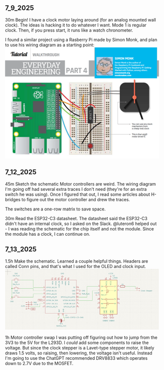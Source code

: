 ## 7_9_2025

30m Begin!
  I have a clock motor laying around (for an analog mounted wall clock). The ideas is hacking it to do whatever I want. Mode 1 is regular clock. Then, if you press start, it runs like a watch chronometer.

  I found a similar project using a Rasberry Pi made by Simon Monk, and plan to use his wiring diagram as a starting point:
![RasberryPi and Breadboard diagram](Assets/PiProjectScreenshot.png)



## 7_12_2025 

45m Sketch the schematic
  Motor controllers are weird. The wiring diagram I'm going off had several extra traces I don't need (they're for an extra switch he was using). Once I figured that out, I read some articles about H-bridges to figure out the motor controller and drew the traces.

  The switches are a one-row matrix to save space.

30m Read the ESP32-C3 datasheet.
  The datasheet said the ESP32-C3 didn't have an internal clock, so I asked on the Slack. @luteron6 helped out - I was reading the schematic for the chip itself and not the module. Since the module has a clock, I can continue on.

## 7_13_2025

1.5h Make the schematic.
  Learned a couple helpful things. Headers are called Conn pins, and that's what I used for the OLED and clock input.
  ![Schematic Version 1](Assets/SchematicV1.png)

1h Motor controller swap
  I was putting off figuring out how to jump from the 3V3 to the 5V for the L293D. I *could* add some components to raise the voltage. But since the clock stepper is a Lavet-type stepper motor, it likely draws 1.5 volts, so raising, then lowering, the voltage isn't useful. Instead I'm going to use the ChatGPT recommended DRV8833 which operates down to 2.7V due to the MOSFET.